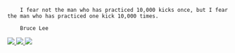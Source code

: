 <p align="center">
       
        
        I fear not the man who has practiced 10,000 kicks once, but I fear the man who has practiced one kick 10,000 times.
        
        Bruce Lee
 
 <!-- Button - Gmail -->
<a href="mailto:alimamg4@gmail.com">
<img src="https://img.shields.io/badge/gmail-%23D14836.svg?&style=for-the-badge&logo=gmail&logoColor=white&link=mailto:alimamg4@gmail.com">
</a>

<!-- Button - LinkedIn -->
<a href="https://www.linkedin.com/in/devalima/">
<img src="https://img.shields.io/badge/linkedin-%230077B5.svg?&style=for-the-badge&logo=linkedin&logoColor=white">
</a>

<!-- Button - Whatsapp -->
<a href="https://api.whatsapp.com/send?phone=5521997347157&text=Olá,%20fale%20comigo!">
<img src="https://img.shields.io/badge/WHATSAPP-%2325D366.svg?&style=for-the-badge&logo=whatsapp&logoColor=white">
</a>

</p>



